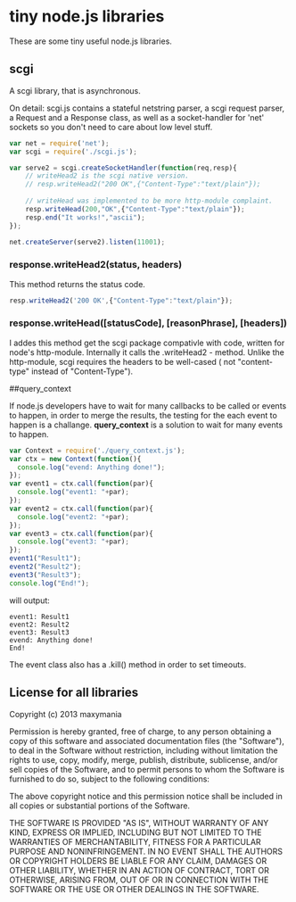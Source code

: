 # tiny node.js libraries

These are some tiny useful node.js libraries.

## scgi

A scgi library, that is asynchronous.

On detail: scgi.js contains a stateful netstring parser, a scgi request parser, a Request
and a Response class, as well as a socket-handler for 'net' sockets so you don't need to
care about low level stuff.

```js
var net = require('net');
var scgi = require('./scgi.js');

var serve2 = scgi.createSocketHandler(function(req,resp){
	// writeHead2 is the scgi native version.
	// resp.writeHead2("200 OK",{"Content-Type":"text/plain"});
	
	// writeHead was implemented to be more http-module complaint.
	resp.writeHead(200,"OK",{"Content-Type":"text/plain"});
	resp.end("It works!","ascii");
});

net.createServer(serve2).listen(11001);
```

### response.writeHead2(status, headers)
This method returns the status code.
```js
resp.writeHead2('200 OK',{"Content-Type":"text/plain"});
```

### response.writeHead([statusCode], [reasonPhrase], [headers])
I addes this method get the scgi package compativle with code, written for node's http-module.
Internally it calls the .writeHead2 - method. Unlike the http-module, scgi requires the headers
to be well-cased ( not "content-type" instead of "Content-Type").

##query_context

If node.js developers have to wait for many callbacks to be called or events to happen, in order to merge
the results, the testing for the each event to happen is a challange.
**query_context** is a solution to wait for many events to happen.

```js
var Context = require('./query_context.js');
var ctx = new Context(function(){
  console.log("evend: Anything done!");
});
var event1 = ctx.call(function(par){
  console.log("event1: "+par);
});
var event2 = ctx.call(function(par){
  console.log("event2: "+par);
});
var event3 = ctx.call(function(par){
  console.log("event3: "+par);
});
event1("Result1");
event2("Result2");
event3("Result3");
console.log("End!");
```
will output:
```
event1: Result1
event2: Result2
event3: Result3
evend: Anything done!
End!
```

The event class also has a .kill() method in order to set timeouts.

## License for all libraries

Copyright (c) 2013 maxymania

Permission is hereby granted, free of charge, to any person obtaining a copy of this software
and associated documentation files (the "Software"), to deal in the Software without restriction,
including without limitation the rights to use, copy, modify, merge, publish, distribute, sublicense,
and/or sell copies of the Software, and to permit persons to whom the Software is furnished to do so,
subject to the following conditions:

The above copyright notice and this permission notice shall be included in all copies or substantial
portions of the Software.

THE SOFTWARE IS PROVIDED "AS IS", WITHOUT WARRANTY OF ANY KIND, EXPRESS OR IMPLIED, INCLUDING BUT NOT
LIMITED TO THE WARRANTIES OF MERCHANTABILITY, FITNESS FOR A PARTICULAR PURPOSE AND NONINFRINGEMENT.
IN NO EVENT SHALL THE AUTHORS OR COPYRIGHT HOLDERS BE LIABLE FOR ANY CLAIM, DAMAGES OR OTHER LIABILITY,
WHETHER IN AN ACTION OF CONTRACT, TORT OR OTHERWISE, ARISING FROM, OUT OF OR IN CONNECTION WITH THE
SOFTWARE OR THE USE OR OTHER DEALINGS IN THE SOFTWARE.
